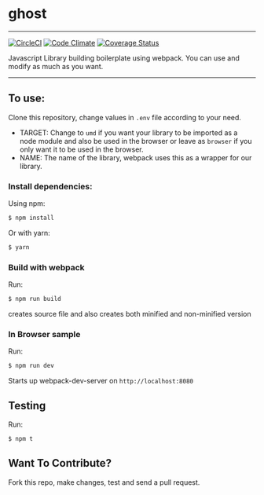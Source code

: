 # ghost
---
[![CircleCI](https://circleci.com/gh/ghostffcode/ghost.svg?style=svg)](https://circleci.com/gh/ghostffcode/ghost) [![Code Climate](https://codeclimate.com/github/ghostffcode/ghost/badges/gpa.svg)](https://codeclimate.com/github/ghostffcode/ghost) [![Coverage Status](https://coveralls.io/repos/github/ghostffcode/ghost/badge.svg?branch=master)](https://coveralls.io/github/ghostffcode/ghost?branch=master)

Javascript Library building boilerplate using webpack. You can use and modify as much as you want.

---
## To use:
Clone this repository, change values in `.env` file according to your need.

- TARGET: Change to `umd` if you want your library to be imported as a node module and also be used in the browser or leave as `browser` if you only want it to be used in the browser.
- NAME: The name of the library, webpack uses this as a wrapper for our library.

### Install dependencies:
Using npm:
```bash
$ npm install
```

Or with yarn:
```bash
$ yarn
```

### Build with webpack
Run:
```bash
$ npm run build
```
creates source file and also creates both minified and non-minified version

### In Browser sample
Run:
```bash
$ npm run dev
```
Starts up webpack-dev-server on `http://localhost:8080`

## Testing
Run:
```bash
$ npm t
```

## Want To Contribute?
Fork this repo, make changes, test and send a pull request.
